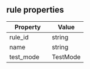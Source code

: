 ## rule properties

 Property     | Value
|--------------|---------
| rule_id    | string
| name        | string
| test_mode    | TestMode


